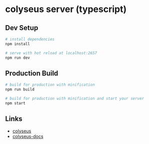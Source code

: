 # colyseus server (typescript)


## Dev Setup
``` bash
# install dependencies
npm install

# serve with hot reload at localhost:2657
npm run dev
```

## Production Build
``` bash
# build for production with minification
npm run build

# build for production with minification and start your server
npm start

```

## Links
- [colyseus](https://github.com/gamestdio/colyseus)
- [colyseus-docs](http://colyseus.io/docs/)
